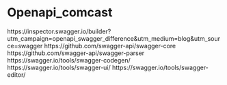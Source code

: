 # Openapi_comcast
<p>
https://inspector.swagger.io/builder?utm_campaign=openapi_swagger_difference&utm_medium=blog&utm_source=swagger
https://github.com/swagger-api/swagger-core
https://github.com/swagger-api/swagger-parser
https://swagger.io/tools/swagger-codegen/
https://swagger.io/tools/swagger-ui/
https://swagger.io/tools/swagger-editor/
</p>
